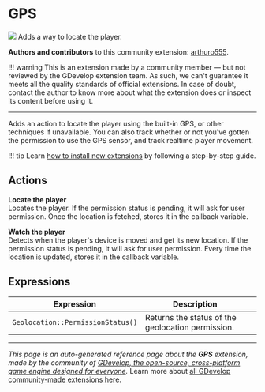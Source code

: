 # GPS

<img src="https://resources.gdevelop-app.com/assets/Icons/crosshairs-gps.svg" class="extension-icon"></img>
Adds a way to locate the player.

**Authors and contributors** to this community extension: [arthuro555](https://gd.games/arthuro555).

!!! warning
    This is an extension made by a community member — but not reviewed
    by the GDevelop extension team. As such, we can't guarantee it
    meets all the quality standards of official extensions. In case of
    doubt, contact the author to know more about what the extension
    does or inspect its content before using it.

---

Adds an action to locate the player using the built-in GPS, or other techniques if unavailable. 
You can also track whether or not you've gotten the permission to use the GPS sensor, and track realtime player movement.

!!! tip
    Learn [how to install new extensions](/gdevelop5/extensions/search) by following a step-by-step guide.

## Actions

**Locate the player**  
Locates the player. If the permission status is pending, it will ask for user permission. Once the location is fetched, stores it in the callback variable.

**Watch the player**  
Detects when the player's device is moved and get its new location. If the permission status is pending, it will ask for user permission. Every time the location is updated, stores it in the callback variable.

## Expressions

| Expression | Description |  |
|-----|-----|-----|
| `Geolocation::PermissionStatus()` | Returns the status of the geolocation permission. ||

---

*This page is an auto-generated reference page about the **GPS** extension, made by the community of [GDevelop, the open-source, cross-platform game engine designed for everyone](https://gdevelop.io/).* Learn more about [all GDevelop community-made extensions here](/gdevelop5/extensions).